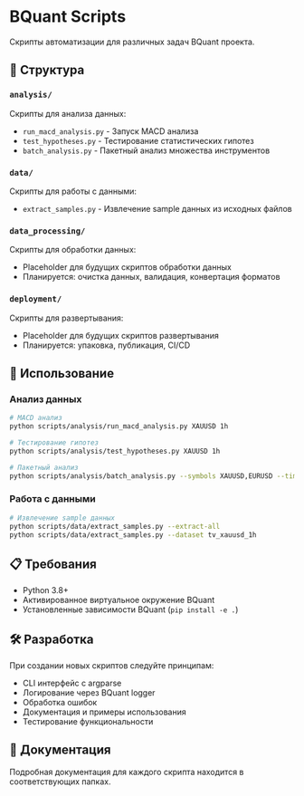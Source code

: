 # BQuant Scripts

Скрипты автоматизации для различных задач BQuant проекта.

## 📁 Структура

### `analysis/`
Скрипты для анализа данных:
- `run_macd_analysis.py` - Запуск MACD анализа
- `test_hypotheses.py` - Тестирование статистических гипотез
- `batch_analysis.py` - Пакетный анализ множества инструментов

### `data/`
Скрипты для работы с данными:
- `extract_samples.py` - Извлечение sample данных из исходных файлов

### `data_processing/`
Скрипты для обработки данных:
- Placeholder для будущих скриптов обработки данных
- Планируется: очистка данных, валидация, конвертация форматов

### `deployment/`
Скрипты для развертывания:
- Placeholder для будущих скриптов развертывания
- Планируется: упаковка, публикация, CI/CD

## 🚀 Использование

### Анализ данных
```bash
# MACD анализ
python scripts/analysis/run_macd_analysis.py XAUUSD 1h

# Тестирование гипотез
python scripts/analysis/test_hypotheses.py XAUUSD 1h

# Пакетный анализ
python scripts/analysis/batch_analysis.py --symbols XAUUSD,EURUSD --timeframe 1h
```

### Работа с данными
```bash
# Извлечение sample данных
python scripts/data/extract_samples.py --extract-all
python scripts/data/extract_samples.py --dataset tv_xauusd_1h
```

## 📋 Требования

- Python 3.8+
- Активированное виртуальное окружение BQuant
- Установленные зависимости BQuant (`pip install -e .`)

## 🛠️ Разработка

При создании новых скриптов следуйте принципам:
- CLI интерфейс с argparse
- Логирование через BQuant logger
- Обработка ошибок
- Документация и примеры использования
- Тестирование функциональности

## 📖 Документация

Подробная документация для каждого скрипта находится в соответствующих папках.
